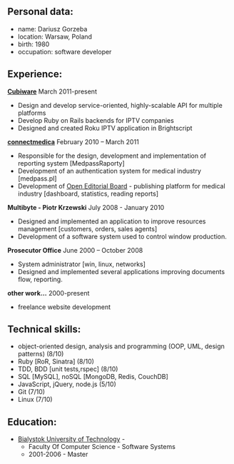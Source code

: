 Personal data:
-------------
* name: Dariusz Gorzeba
* location: Warsaw, Poland
* birth: 1980
* occupation: software developer

Experience:
-----------

**[Cubiware](http://cubiware.com/)** March 2011-present

  * Design and develop service-oriented, highly-scalable API for
    multiple platforms
  * Develop Ruby on Rails backends for IPTV companies
  * Designed and created Roku IPTV application in Brightscript

**[connectmedica](http://en.connectmedica.com/)** February 2010 –
  March 2011
  
  * Responsible for the design, development and implementation of
    reporting system [MedpassRaporty]
  * Development of an authentication system for medical industry
    [medpass.pl]
  * Development of
    [Open Editorial Board](http://www.oeb.openmedica.pl) - publishing
    platform for medical industry
    [dashboard, statistics, reading reports] 

**Multibyte - Piotr Krzewski** July 2008 - January 2010

  * Designed and implemented an application to improve resources
    management [customers, orders, sales agents]
  * Development of a software system used to control window production.

**Prosecutor Office** June 2000 – October 2008

  * System administrator [win, linux, networks]
  * Designed and implemented several applications improving documents
    flow, reporting.

**other work...** 2000-present

* freelance website development 

Technical skills:
----------------

* object-oriented design, analysis and programming (OOP, UML, design
  patterns) (8/10)
* Ruby [RoR, Sinatra] (8/10)
* TDD, BDD [unit tests,rspec] (8/10)
* SQL [MySQL], noSQL [MongoDB, Redis, CouchDB]
* JavaScript, jQuery, node.js (5/10)
* Git (7/10)
* Linux (7/10)

Education:
---------
* [Bialystok University of Technology](http://www.pb.edu.pl/en/) - 
  * Faculty Of Computer Science - Software Systems
  * 2001-2006 - Master
